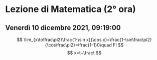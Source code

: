 # Lezione di Matematica (2° ora)
## Venerdì 10 dicembre 2021, 09:19:00



$$
\lim_{x\to\frac\pi2}\frac{1-\sin x}{\cos x}=\frac{1-\sin\frac\pi2}{\cos\frac\pi2}=\frac{1-1}0\quad FI
$$
$$
x=t+\frac\
$$
<!--stackedit_data:
eyJoaXN0b3J5IjpbMTg5MjIwNzA4N119
-->